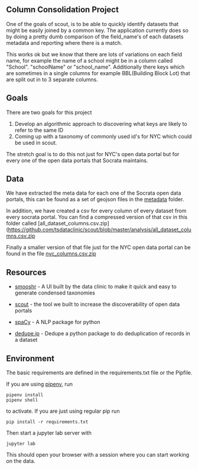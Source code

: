 ## Column Consolidation Project

One of the goals of scout, is to be able to quickly identify datasets that might be easily joined by a common key. The application currently does so by doing a pretty dumb comparison of the field_name's of each datasets metadata and reporting where there is a match.

This works ok but we know that there are lots of variations on each field name, for example the name of a school might be in a column called "School". "schoolName" or "school_name". Additionally there keys which are sometimes in a single columns for example BBL(Building Block Lot) that are split out in to 3 separate columns.

## Goals

There are two goals for this project

1. Develop an algorithmic approach to discovering what keys are likely to refer to the same ID
2. Coming up with a taxonomy of commonly used id's for NYC which could be used in scout.

The stretch goal is to do this not just for NYC's open data portal but for every one of the open data portals that Socrata maintains.

## Data

We have extracted the meta data for each one of the Socrata open data portals, this can be found as a set of geojson files in the [metadata](https://github.com/tsdataclinic/scout/tree/master/analysis/metadata) folder.

In addition, we have created a csv for every column of every dataset from every socrata portal. You can find a compressed version of that csv in
this folder called [all_dataset_columns.csv.zip](https://github.com/tsdataclinic/scout/blob/master/analysis/all_dataset_columns.csv.zip

Finally a smaller version of that file just for the NYC open data portal can be found in the file [nyc_columns.csv.zip](https://github.com/tsdataclinic/scout/blob/master/analysis/nyc_columns.csv.zip)

## Resources

- [smooshr](https://tsdataclinic.github.io/smooshr/) - A UI built by the data clinic to make it quick and easy to generate condensed taxonomies

- [scout](https://tsdataclinic.github.io/scout/) - the tool we built to increase the discoverability of open data portals

- [spaCy](https://spacy.io/) - A NLP package for python

- [dedupe.ip](https://github.com/dedupeio/dedupe) - Dedupe a python package to do deduplication of records in a dataset

## Environment

The basic requirements are defined in the requirements.txt file or the Pipfile.

If you are using [pipenv](https://pypi.org/project/pipenv/), run


```
pipenv install
pipenv shell
```

to activate. If you are just using regular pip run

```
pip install -r requirements.txt
```

Then start a jupyter lab server with

```
jupyter lab
```

This should open your browser with a session where you can start working on the data.
